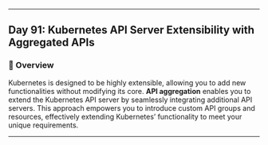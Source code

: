 ﻿---

## Day 91: Kubernetes API Server Extensibility with Aggregated APIs

### 📘 Overview

Kubernetes is designed to be highly extensible, allowing you to add new functionalities without modifying its core. **API aggregation** enables you to extend the Kubernetes API server by seamlessly integrating additional API servers. This approach empowers you to introduce custom API groups and resources, effectively extending Kubernetes’ functionality to meet your unique requirements.

---